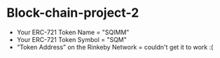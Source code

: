 # Block-chain-project-2

- Your ERC-721 Token Name = "SQIMM"
- Your ERC-721 Token Symbol = "SQM"
- “Token Address” on the Rinkeby Network = couldn't get it to work :(
